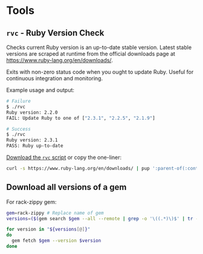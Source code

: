 # Tools

## `rvc` - Ruby Version Check

Checks current Ruby version is an up-to-date stable version. Latest stable versions
are scraped at runtime from the official downloads page at https://www.ruby-lang.org/en/downloads/.

Exits with non-zero status code when you ought to update Ruby. Useful
for continuous integration and monitoring.

Example usage and output:

```bash
# Failure
$ ./rvc
Ruby version: 2.2.0
FAIL: Update Ruby to one of ["2.3.1", "2.2.5", "2.1.9"]

# Success
$ ./rvc
Ruby version: 2.3.1
PASS: Ruby up-to-date
```

[Download the `rvc` script](rvc) or copy the one-liner:

```bash
curl -s https://www.ruby-lang.org/en/downloads/ | pup ':parent-of(:contains("Stable releases")) a[href*="ruby-lang.org/pub/ruby/"] text{}' | tr '\n' ' ' | ruby -e 'current = RUBY_VERSION; puts "Ruby version: #{current}"; stables = gets.gsub("Ruby", "").split; update = !stables.include?(current); puts update ? "FAIL: Update Ruby to one of #{stables}" : "PASS: Ruby up-to-date"; exit !update'
```

## Download all versions of a gem
For rack-zippy gem:

```bash
gem=rack-zippy # Replace name of gem
versions=($(gem search $gem --all --remote | grep -o '\((.*)\)$' | tr -d '(),'))

for version in "${versions[@]}"
do
  gem fetch $gem --version $version
done
```
